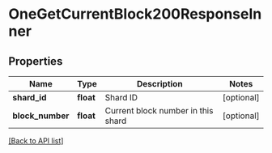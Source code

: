 # OneGetCurrentBlock200ResponseInner

## Properties

Name | Type | Description | Notes
------------ | ------------- | ------------- | -------------
**shard_id** | **float** | Shard ID | [optional]
**block_number** | **float** | Current block number in this shard | [optional]

[[Back to API list]](../../README.md#api-endpoints)
